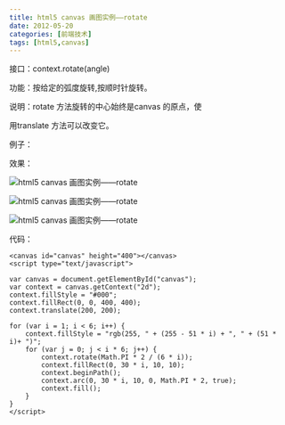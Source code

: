 ```yaml
---
title: html5 canvas 画图实例——rotate
date: 2012-05-20
categories: [前端技术]
tags: [html5,canvas]
---
```


接口：context.rotate(angle) 

功能：按给定的弧度旋转,按顺时针旋转。

说明：rotate 方法旋转的中心始终是canvas 的原点，使

用translate 方法可以改变它。



例子：

效果：

![html5 canvas
画图实例——rotate](http://ww2.sinaimg.cn/mw600/88a9c274jw1dt4ons6vzyg.gif)


![html5 canvas
画图实例——rotate](http://ww1.sinaimg.cn/mw600/88a9c274jw1dt4onxroqvg.gif)


![html5 canvas
画图实例——rotate](http://ww4.sinaimg.cn/mw600/88a9c274jw1dt4oo3hq50g.gif)


代码：
```
<canvas id="canvas" height="400"></canvas>
<script type="text/javascript">

var canvas = document.getElementById("canvas");
var context = canvas.getContext("2d");
context.fillStyle = "#000";
context.fillRect(0, 0, 400, 400);
context.translate(200, 200);

for (var i = 1; i < 6; i++) {
    context.fillStyle = "rgb(255, " + (255 - 51 * i) + ", " + (51 * i)+ ")";
    for (var j = 0; j < i * 6; j++) {
        context.rotate(Math.PI * 2 / (6 * i));
        context.fillRect(0, 30 * i, 10, 10);
        context.beginPath();
        context.arc(0, 30 * i, 10, 0, Math.PI * 2, true);
        context.fill();
    }
}
</script>
```
